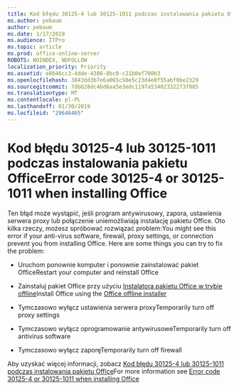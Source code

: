 ```yaml
---
title: Kod błędu 30125-4 lub 30125-1011 podczas instalowania pakietu Office
ms.author: pebaum
author: pebaum
ms.date: 1/17/2019
ms.audience: ITPro
ms.topic: article
ms.prod: office-online-server
ROBOTS: NOINDEX, NOFOLLOW
localization_priority: Priority
ms.assetid: e8b46cc3-4dde-4386-8bc0-c21b0ef708b3
ms.openlocfilehash: 3843dd3b7e6a065c50e5c23d4e8f55abf0be2329
ms.sourcegitcommit: 7db628dc4bd6aa5e3edc1197a53402332273f885
ms.translationtype: MT
ms.contentlocale: pl-PL
ms.lasthandoff: 01/30/2019
ms.locfileid: "29646465"
---
```

# <a name="error-code-30125-4-or-30125-1011-when-installing-office"></a><span data-ttu-id="a1b00-102">Kod błędu 30125-4 lub 30125-1011 podczas instalowania pakietu Office</span><span class="sxs-lookup"><span data-stu-id="a1b00-102">Error code 30125-4 or 30125-1011 when installing Office</span></span>

<span data-ttu-id="a1b00-p101">Ten błąd może wystąpić, jeśli program antywirusowy, zapora, ustawienia serwera proxy lub połączenie uniemożliwiają instalację pakietu Office. Oto kilka rzeczy, możesz spróbować rozwiązać problem:</span><span class="sxs-lookup"><span data-stu-id="a1b00-p101">You might see this error if your anti-virus software, firewall, proxy settings, or connection prevent you from installing Office. Here are some things you can try to fix the problem:</span></span>
  
- <span data-ttu-id="a1b00-105">Uruchom ponownie komputer i ponownie zainstalować pakiet Office</span><span class="sxs-lookup"><span data-stu-id="a1b00-105">Restart your computer and reinstall Office</span></span>
    
- <span data-ttu-id="a1b00-106">Zainstaluj pakiet Office przy użyciu [Instalatora pakietu Office w trybie offline](https://support.office.com/article/f0a85fe7-118f-41cb-a791-d59cef96ad1c?wt.mc_id=Alchemy_ClientDIA)</span><span class="sxs-lookup"><span data-stu-id="a1b00-106">Install Office using the [Office offline installer](https://support.office.com/article/f0a85fe7-118f-41cb-a791-d59cef96ad1c?wt.mc_id=Alchemy_ClientDIA)</span></span>
    
- <span data-ttu-id="a1b00-107">Tymczasowo wyłącz ustawienia serwera proxy</span><span class="sxs-lookup"><span data-stu-id="a1b00-107">Temporarily turn off proxy settings</span></span>
    
- <span data-ttu-id="a1b00-108">Tymczasowo wyłącz oprogramowanie antywirusowe</span><span class="sxs-lookup"><span data-stu-id="a1b00-108">Temporarily turn off antivirus software</span></span>
    
- <span data-ttu-id="a1b00-109">Tymczasowo wyłącz zaporę</span><span class="sxs-lookup"><span data-stu-id="a1b00-109">Temporarily turn off firewall</span></span>
    
<span data-ttu-id="a1b00-110">Aby uzyskać więcej informacji, zobacz [Kod błędu 30125-4 lub 30125-1011 podczas instalowania pakietu Office](https://support.office.com/article/7bfabec6-76be-4cde-880e-819a9c569612?wt.mc_id=Alchemy_ClientDIA)</span><span class="sxs-lookup"><span data-stu-id="a1b00-110">For more information see [Error code 30125-4 or 30125-1011 when installing Office](https://support.office.com/article/7bfabec6-76be-4cde-880e-819a9c569612?wt.mc_id=Alchemy_ClientDIA)</span></span>
  

